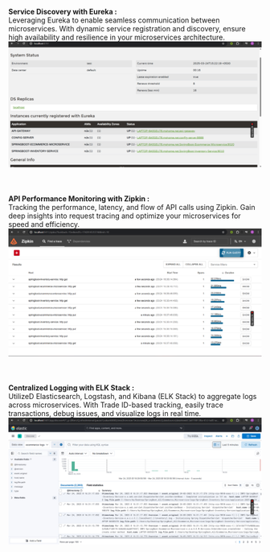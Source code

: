 **Service Discovery with Eureka :**<br>
Leveraging Eureka to enable seamless communication between microservices. With dynamic service registration and discovery, ensure high availability and resilience in your microservices architecture.<br>
![alt text](https://github.com/Roshankumar0808/SpringBoot_MicroServices/blob/master/eureka_cloud.png)
<br>
<br>
<br>
<br>
**API Performance Monitoring with Zipkin :**<br>
Tracking the performance, latency, and flow of API calls using Zipkin. Gain deep insights into request tracing and optimize your microservices for speed and efficiency.<br>
![alt text](https://github.com/Roshankumar0808/SpringBoot_MicroServices/blob/master/zipkin_microservice.png)
<br>
<br>
<br>
<br>
**Centralized Logging with ELK Stack :**<br>
UtilizeD Elasticsearch, Logstash, and Kibana (ELK Stack) to aggregate logs across microservices. With Trade ID-based tracking, easily trace transactions, debug issues, and visualize logs in real time.<br>
![alt text](https://github.com/Roshankumar0808/SpringBoot_MicroServices/blob/master/kibana_logs.png)
<br>
<br>
<br>
<br>
